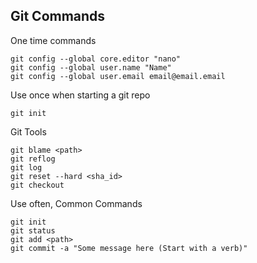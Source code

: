 ## Git Commands
One time commands

```shell
git config --global core.editor "nano"
git config --global user.name "Name"
git config --global user.email email@email.email
```
Use once when starting a git repo

```shell
git init
```

Git Tools

```shell
git blame <path>
git reflog
git log
git reset --hard <sha_id>
git checkout
```

Use often, Common Commands

```shell
git init
git status
git add <path>
git commit -a "Some message here (Start with a verb)"
```

